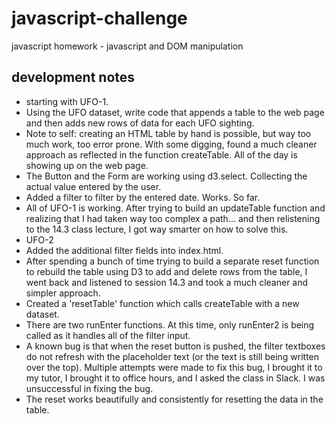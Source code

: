 # javascript-challenge
javascript homework - javascript and DOM manipulation

## development notes
- starting with UFO-1.  
- Using the UFO dataset, write code that appends a table to the web page and then adds new rows of data for each UFO sighting.
- Note to self:  creating an HTML table by hand is possible, but way too much work, too error prone.  With some digging, found a much cleaner approach as reflected in the function createTable.  All of the day is showing up on the web page.
- The Button and the Form are working using d3.select.  Collecting the actual value entered by the user.
- Added a filter to filter by the entered date.  Works.  So far.
- All of UFO-1 is working.  After trying to build an updateTable function and realizing that I had taken way too complex a path... and then relistening to the 14.3 class lecture, I got way smarter on how to solve this.
- UFO-2
- Added the additional filter fields into index.html.
- After spending a bunch of time trying to build a separate reset function to rebuild the table using D3 to add and delete rows from the table, I went back and listened to session 14.3 and took a much cleaner and simpler approach.  
- Created a 'resetTable' function which calls createTable with a new dataset.
- There are two runEnter functions.  At this time, only runEnter2 is being called as it handles all of the filter input.
- A known bug is that when the reset button is pushed, the filter textboxes do not refresh with the placeholder text (or the text is still being written over the top).  Multiple attempts were made to fix this bug, I brought it to my tutor, I brought it to office hours, and I asked the class in Slack.  I was unsuccessful in fixing the bug.  
- The reset works beautifully and consistently for resetting the data in the table.
